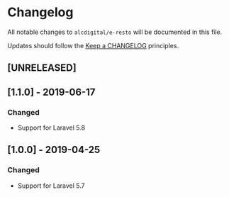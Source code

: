 # Changelog

All notable changes to `alcdigital/e-resto` will be documented in this file.

Updates should follow the [Keep a CHANGELOG](http://keepachangelog.com/) principles.

## [UNRELEASED]

## [1.1.0] - 2019-06-17

### Changed
- Support for Laravel 5.8 

## [1.0.0] - 2019-04-25

### Changed
- Support for Laravel 5.7 